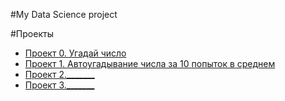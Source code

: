 #My Data Science project

#Проекты

* [Проект 0. Угадай число](https://github.com/LukiyanK/Data-Science/tree/master/Project_0)
* [Проект 1. Автоугадывание числа за 10 попыток в среднем](https://github.com/LukiyanK/Data-Science/tree/master/Project%208.1)
* [Проект 2._______](______)
* [Проект 3._______](______)